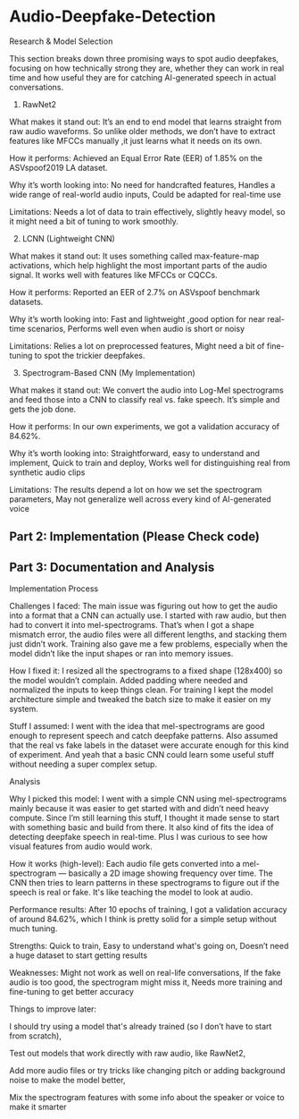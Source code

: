 # Audio-Deepfake-Detection
Research & Model Selection

This section breaks down three promising ways to spot audio deepfakes, focusing on how technically strong they are, whether they can work in real time and how useful they are for catching AI-generated speech in actual conversations.

1. RawNet2
   
What makes it stand out:
It’s an end to end model that learns straight from raw audio waveforms. So unlike older methods, we don’t have to extract features like MFCCs manually ,it just learns what it needs on its own.

How it performs:
Achieved an Equal Error Rate (EER) of 1.85% on the ASVspoof2019 LA dataset.

Why it’s worth looking into:
No need for handcrafted features,
Handles a wide range of real-world audio inputs,
Could be adapted for real-time use

Limitations:
Needs a lot of data to train effectively,
slightly heavy model, so it might need a bit of tuning to work smoothly.

2. LCNN (Lightweight CNN)
   
What makes it stand out:
It uses something called max-feature-map activations, which help highlight the most important parts of the audio signal. It works well with features like MFCCs or CQCCs.

How it performs:
Reported an EER of 2.7% on ASVspoof benchmark datasets.

Why it’s worth looking into:
Fast and lightweight ,good option for near real-time scenarios,
Performs well even when audio is short or noisy

Limitations:
Relies a lot on preprocessed features,
Might need a bit of fine-tuning to spot the trickier deepfakes.

3. Spectrogram-Based CNN (My Implementation)
   
What makes it stand out:
We convert the audio into Log-Mel spectrograms and feed those into a CNN to classify real vs. fake speech. It’s simple and gets the job done.

How it performs:
In our own experiments, we got a validation accuracy of 84.62%.

Why it’s worth looking into:
Straightforward, easy to understand and implement,
Quick to train and deploy,
Works well for distinguishing real from synthetic audio clips

Limitations:
The results depend a lot on how we set the spectrogram parameters,
May not generalize well across every kind of AI-generated voice

## Part 2: Implementation (Please Check code)

## Part 3: Documentation and Analysis

Implementation Process

Challenges I faced:
The main issue was figuring out how to get the audio into a format that a CNN can actually use. I started with raw audio, but then had to convert it into mel-spectrograms. That’s when I got a shape mismatch error, the audio files were all different lengths, and stacking them just didn’t work. Training also gave me a few problems, especially when the model didn’t like the input shapes or ran into memory issues.

How I fixed it:
I resized all the spectrograms to a fixed shape (128x400) so the model wouldn’t complain. Added padding where needed and normalized the inputs to keep things clean. For training I kept the model architecture simple and tweaked the batch size to make it easier on my system.

Stuff I assumed:
I went with the idea that mel-spectrograms are good enough to represent speech and catch deepfake patterns. Also assumed that the real vs fake labels in the dataset were accurate enough for this kind of experiment. And yeah that a basic CNN could learn some useful stuff without needing a super complex setup.

Analysis

Why I picked this model:
I went with a simple CNN using mel-spectrograms mainly because it was easier to get started with and didn’t need heavy compute. Since I’m still learning this stuff, I thought it made sense to start with something basic and build from there. It also kind of fits the idea of detecting deepfake speech in real-time. Plus I was curious to see how visual features from audio would work.

How it works (high-level):
Each audio file gets converted into a mel-spectrogram — basically a 2D image showing frequency over time. The CNN then tries to learn patterns in these spectrograms to figure out if the speech is real or fake. It's like teaching the model to look at audio.

Performance results:
After 10 epochs of training, I got a validation accuracy of around 84.62%, which I think is pretty solid for a simple setup without much tuning.

Strengths:
Quick to train,
Easy to understand what's going on,
Doesn’t need a huge dataset to start getting results


Weaknesses:
Might not work as well on real-life conversations,
If the fake audio is too good, the spectrogram might miss it,
Needs more training and fine-tuning to get better accuracy


Things to improve later:

I should try using a model that's already trained (so I don’t have to start from scratch),

Test out models that work directly with raw audio, like RawNet2,

Add more audio files or try tricks like changing pitch or adding background noise to make the model better,

Mix the spectrogram features with some info about the speaker or voice to make it smarter

